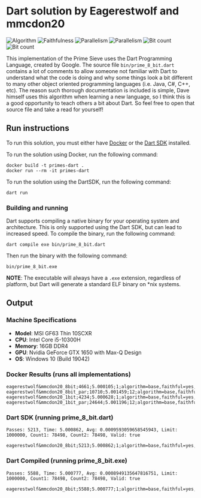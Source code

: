# Dart solution by Eagerestwolf and mmcdon20

![Algorithm](https://img.shields.io/badge/Algorithm-base-green)
![Faithfulness](https://img.shields.io/badge/Faithful-yes-green)
![Parallelism](https://img.shields.io/badge/Parallel-no-green)
![Parallelism](https://img.shields.io/badge/Parallel-yes-green)
![Bit count](https://img.shields.io/badge/Bits-8-yellowgreen)
![Bit count](https://img.shields.io/badge/Bits-1-green)

This implementation of the Prime Sieve uses the Dart Programming Language,
created by Google. The source file `bin/prime_8_bit.dart` contains a lot of
comments to allow someone not familiar with Dart to understand what the code is
doing and why some things look a bit different to many other object oriented
programming languages (i.e. Java, C#, C++, etc). The reason such thorough
documentation is included is simple, Dave himself uses this algorithm when
learning a new language, so I think this is a good opportunity to teach others
a bit about Dart. So feel free to open that source file and take a read for
yourself!

## Run instructions

To run this solution, you must either have [Docker](https://www.docker.com) or
the [Dart SDK](https://dart.dev) installed.

To run the solution using Docker, run the following command:

```
docker build -t primes-dart .
docker run --rm -it primes-dart
```

To run the solution using the DartSDK, run the following command:

```
dart run
```

### Building and running

Dart supports compiling a native binary for your operating system and 
architecture. This is only supported using the Dart SDK, but can lead to 
increased speed. To compile the binary, run the following command:

```
dart compile exe bin/prime_8_bit.dart
```

Then run the binary with the following command:

```
bin/prime_8_bit.exe
```

**NOTE**: The executable will always have a `.exe` extension, regardless of
platform, but Dart will generate a standard ELF binary on *nix systems.

## Output

### Machine Specifications

* **Model**: MSI GF63 Thin 10SCXR
* **CPU**: Intel Core i5-10300H
* **Memory**: 16GB DDR4
* **GPU**: Nvidia GeForce GTX 1650 with Max-Q Design
* **OS**: Windows 10 (Build 19042)

### Docker Results (runs all implementations)

```
eagerestwolf&mmcdon20_8bit;4661;5.000105;1;algorithm=base,faithful=yes,bits=8
eagerestwolf&mmcdon20_8bit_par;10710;5.001459;12;algorithm=base,faithful=yes,bits=8
eagerestwolf&mmcdon20_1bit;4234;5.000628;1;algorithm=base,faithful=yes,bits=1
eagerestwolf&mmcdon20_1bit_par;24644;5.001196;12;algorithm=base,faithful=yes,bits=1
```

### Dart SDK (running prime_8_bit.dart)

```
Passes: 5213, Time: 5.000862, Avg: 0.0009593059658545943, Limit: 1000000, Count1: 78498, Count2: 78498, Valid: true

eagerestwolf&mmcdon20_8bit;5213;5.000862;1;algorithm=base,faithful=yes,bits=8
```

### Dart Compiled (running prime_8_bit.exe)

```
Passes: 5588, Time: 5.000777, Avg: 0.0008949135647816751, Limit: 1000000, Count1: 78498, Count2: 78498, Valid: true

eagerestwolf&mmcdon20_8bit;5588;5.000777;1;algorithm=base,faithful=yes,bits=8
```
